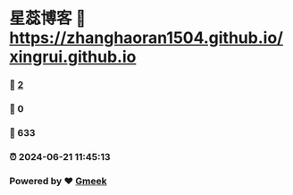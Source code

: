 # 星蕊博客 :link: https://zhanghaoran1504.github.io/xingrui.github.io 
### :page_facing_up: [2](https://zhanghaoran1504.github.io/xingrui.github.io/tag.html) 
### :speech_balloon: 0 
### :hibiscus: 633 
### :alarm_clock: 2024-06-21 11:45:13 
### Powered by :heart: [Gmeek](https://github.com/Meekdai/Gmeek)
